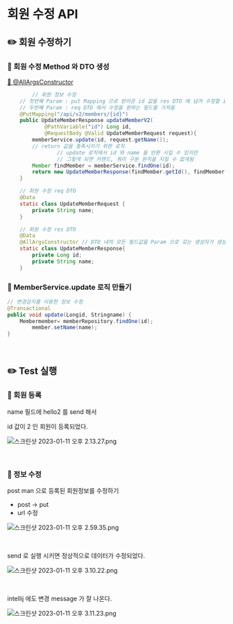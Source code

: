 # 회원 수정 API

## ✏️ 회원 수정하기

### 📍 회원 수정 Method 와 DTO 생성

[🔗 @AllArgsConstructor](https://github.com/choideakook/TIL/blob/main/Spring/0%20Spring%20TIL/Lombok.md)

```java
		// 회원 정보 수정
    // 첫번째 Param : put Mapping 으로 받아온 id 값을 res DTO 에 넘겨 수정할 id 를 찾아옴
    // 두번째 Param : req DTO 에서 수정을 원하는 필드를 가져옴
    @PutMapping("/api/v2/members/{id}")
    public UpdateMemberResponse updateMemberV2(
            @PathVariable("id") Long id,
            @RequestBody @Valid UpdateMemberRequest request){
        memberService.update(id, request.getName());
        // return 값을 충족시키기 위한 로직
				// update 로직에서 id 와 name 을 반환 시킬 수 있지만
				// 그렇게 되면 커맨드, 쿼리 구분 원칙을 지킬 수 없게됨
        Member findMember = memberService.findOne(id);
        return new UpdateMemberResponse(findMember.getId(), findMember.getName());
    }

    // 회원 수정 req DTO
    @Data
    static class UpdateMemberRequest {
        private String name;
    }

    // 회원 수정 res DTO
    @Data
    @AllArgsConstructor // DTO 내의 모든 필드값을 Param 으로 갖는 생성자가 생성됨
    static class UpdateMemberResponse{
        private Long id;
        private String name;
    }
```

### 📍 MemberService.update 로직 만들기

```java
// 변경감지를 이용한 정보 수정
@Transactional
public void update(Longid, Stringname) {
    Membermember= memberRepository.findOne(id);
		member.setName(name);
}
```

<br>

## ✏️ Test 실행

### 📍 회원 등록

name 필드에 hello2 를 send 해서

id 값이 2 인 회원이 등록되었다.

![스크린샷 2023-01-11 오후 2.13.27.png](%E1%84%92%E1%85%AC%E1%84%8B%E1%85%AF%E1%86%AB%20%E1%84%89%E1%85%AE%E1%84%8C%E1%85%A5%E1%86%BC%20API%20705fa1afefab47b198775560b3635879/%25E1%2584%2589%25E1%2585%25B3%25E1%2584%258F%25E1%2585%25B3%25E1%2584%2585%25E1%2585%25B5%25E1%2586%25AB%25E1%2584%2589%25E1%2585%25A3%25E1%2586%25BA_2023-01-11_%25E1%2584%258B%25E1%2585%25A9%25E1%2584%2592%25E1%2585%25AE_2.13.27.png)

<br>

### 📍 정보 수정

post man 으로 등록된 회원정보를 수정하기

- post → put
- url 수정

![스크린샷 2023-01-11 오후 2.59.35.png](%E1%84%92%E1%85%AC%E1%84%8B%E1%85%AF%E1%86%AB%20%E1%84%89%E1%85%AE%E1%84%8C%E1%85%A5%E1%86%BC%20API%20705fa1afefab47b198775560b3635879/%25E1%2584%2589%25E1%2585%25B3%25E1%2584%258F%25E1%2585%25B3%25E1%2584%2585%25E1%2585%25B5%25E1%2586%25AB%25E1%2584%2589%25E1%2585%25A3%25E1%2586%25BA_2023-01-11_%25E1%2584%258B%25E1%2585%25A9%25E1%2584%2592%25E1%2585%25AE_2.59.35.png)

<br>

send 로 실행 시키면 정상적으로 데이터가 수정되었다.

![스크린샷 2023-01-11 오후 3.10.22.png](%E1%84%92%E1%85%AC%E1%84%8B%E1%85%AF%E1%86%AB%20%E1%84%89%E1%85%AE%E1%84%8C%E1%85%A5%E1%86%BC%20API%20705fa1afefab47b198775560b3635879/%25E1%2584%2589%25E1%2585%25B3%25E1%2584%258F%25E1%2585%25B3%25E1%2584%2585%25E1%2585%25B5%25E1%2586%25AB%25E1%2584%2589%25E1%2585%25A3%25E1%2586%25BA_2023-01-11_%25E1%2584%258B%25E1%2585%25A9%25E1%2584%2592%25E1%2585%25AE_3.10.22.png)

<br>

intellij 에도 변경 message 가 잘 나온다.

![스크린샷 2023-01-11 오후 3.11.23.png](%E1%84%92%E1%85%AC%E1%84%8B%E1%85%AF%E1%86%AB%20%E1%84%89%E1%85%AE%E1%84%8C%E1%85%A5%E1%86%BC%20API%20705fa1afefab47b198775560b3635879/%25E1%2584%2589%25E1%2585%25B3%25E1%2584%258F%25E1%2585%25B3%25E1%2584%2585%25E1%2585%25B5%25E1%2586%25AB%25E1%2584%2589%25E1%2585%25A3%25E1%2586%25BA_2023-01-11_%25E1%2584%258B%25E1%2585%25A9%25E1%2584%2592%25E1%2585%25AE_3.11.23.png)